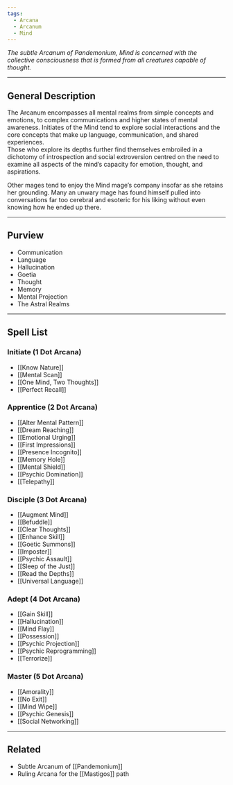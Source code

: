 ```yaml
---
tags:
  - Arcana
  - Arcanum
  - Mind
---
```


_The subtle Arcanum of Pandemonium, Mind is concerned with the collective consciousness that is formed from all creatures capable of thought._

---

## General Description

The Arcanum encompasses all mental realms from simple concepts and emotions, to complex communications and higher states of mental awareness. Initiates of the Mind tend to explore social interactions and the core concepts that make up language, communication, and shared experiences.\
Those who explore its depths further find themselves embroiled in a dichotomy of introspection and social extroversion centred on the need to examine all aspects of the mind’s capacity for emotion, thought, and aspirations.

Other mages tend to enjoy the Mind mage’s company insofar as she retains her grounding. Many an unwary mage has found himself pulled into conversations far too cerebral and esoteric for his liking without even knowing how he ended up there.

---

## Purview

- Communication
- Language
- Hallucination
- Goetia
- Thought
- Memory
- Mental Projection
- The Astral Realms

---

## Spell List

### Initiate (1 Dot Arcana)

- [[Know Nature]]
- [[Mental Scan]]
- [[One Mind, Two Thoughts]]
- [[Perfect Recall]]

### Apprentice (2 Dot Arcana)

- [[Alter Mental Pattern]]
- [[Dream Reaching]]
- [[Emotional Urging]]
- [[First Impressions]]
- [[Presence Incognito]]
- [[Memory Hole]]
- [[Mental Shield]]
- [[Psychic Domination]]
- [[Telepathy]]

### Disciple (3 Dot Arcana)

- [[Augment Mind]]
- [[Befuddle]]
- [[Clear Thoughts]]
- [[Enhance Skill]]
- [[Goetic Summons]]
- [[Imposter]]
- [[Psychic Assault]]
- [[Sleep of the Just]]
- [[Read the Depths]]
- [[Universal Language]]

### Adept (4 Dot Arcana)

- [[Gain Skill]]
- [[Hallucination]]
- [[Mind Flay]]
- [[Possession]]
- [[Psychic Projection]]
- [[Psychic Reprogramming]]
- [[Terrorize]]

### Master (5 Dot Arcana)

- [[Amorality]]
- [[No Exit]]
- [[Mind Wipe]]
- [[Psychic Genesis]]
- [[Social Networking]]

---

## Related

- Subtle Arcanum of [[Pandemonium]]
- Ruling Arcana for the [[Mastigos]] path